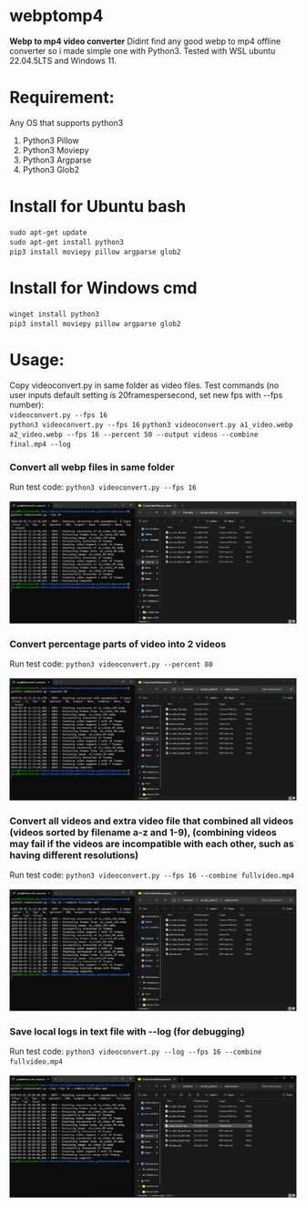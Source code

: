 # webptomp4
**Webp to mp4 video converter**
Didint find any good webp to mp4 offline converter so i made simple one with Python3. Tested with WSL ubuntu 22.04.5LTS and Windows 11.
# Requirement:
Any OS that supports python3
1. Python3 Pillow
2. Python3 Moviepy
3. Python3 Argparse
4. Python3 Glob2
# Install for Ubuntu bash
`sudo apt-get update`\
`sudo apt-get install python3`\
`pip3 install moviepy pillow argparse glob2`
# Install for Windows cmd
`winget install python3`\
`pip3 install moviepy pillow argparse glob2`
# Usage:
Copy videoconvert.py in same folder as video files. Test commands (no user inputs default setting is 20framespersecond, set new fps with --fps number): \
`videoconvert.py --fps 16`\
`python3 videoconvert.py --fps 16`
`python3 videoconvert.py a1_video.webp a2_video.webp --fps 16 --percent 50 --output videos --combine final.mp4 --log`

### Convert all webp files in same folder
Run test code: `python3 videoconvert.py --fps 16`\
\
![percentage](./images/image_normal.png)
### Convert percentage parts of video into 2 videos
Run test code: `python3 videoconvert.py --percent 80`\
\
![percentage](./images/image_prosent.png)

### Convert all videos and extra video file that combined all videos (videos sorted by filename a-z and 1-9), (combining videos may fail if the videos are incompatible with each other, such as having different resolutions)
Run test code: `python3 videoconvert.py --fps 16 --combine fullvideo.mp4`\
\
![combine](./images/image_combine.png)

### Save local logs in text file with --log (for debugging)
Run test code: `python3 videoconvert.py --log --fps 16 --combine fullvideo.mp4`\
\
![log](./images/image_log.png)
